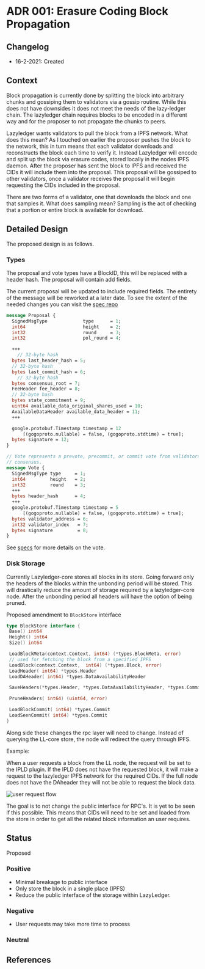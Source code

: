 # ADR 001: Erasure Coding Block Propagation

## Changelog

- 16-2-2021: Created

## Context

Block propagation is currently done by splitting the block into arbitrary chunks and gossiping them to validators via a gossip routine. While this does not have downsides it does not meet the needs of the lazy-ledger chain. The lazyledger chain requires blocks to be encoded in a different way and for the proposer to not propagate the chunks to peers.

Lazyledger wants validators to pull the block from a IPFS network. What does this mean? As I touched on earlier the proposer pushes the block to the network, this in turn means that each validator downloads and reconstructs the block each time to verify it. Instead Lazyledger will encode and split up the block via erasure codes, stored locally in the nodes IPFS daemon. After the proposer has sent the block to IPFS and received the CIDs it will include them into the proposal. This proposal will be gossiped to other validators, once a validator receives the proposal it will begin requesting the CIDs included in the proposal.

There are two forms of a validator, one that downloads the block and one that samples it. What does sampling mean? Sampling is the act of checking that a portion or entire block is available for download.

## Detailed Design

The proposed design is as follows.

### Types

The proposal and vote types have a BlockID, this will be replaced with a header hash. The proposal will contain add fields.

The current proposal will be updated to include required fields. The entirety of the message will be reworked at a later date. To see the extent of the needed changes you can visit the [spec repo](https://github.com/lazyledger/lazyledger-specs/blob/master/specs/proto/consensus.proto#L19)

```proto
message Proposal {
  SignedMsgType             type      = 1;
  int64                     height    = 2;
  int32                     round     = 3;
  int32                     pol_round = 4;

  +++
    // 32-byte hash
  bytes last_header_hash = 5;
  // 32-byte hash
  bytes last_commit_hash = 6;
    // 32-byte hash
  bytes consensus_root = 7;
  FeeHeader fee_header = 8;
  // 32-byte hash
  bytes state_commitment = 9;
  uint64 available_data_original_shares_used = 10;
  AvailableDataHeader available_data_header = 11;
  +++

  google.protobuf.Timestamp timestamp = 12
      [(gogoproto.nullable) = false, (gogoproto.stdtime) = true];
  bytes signature = 12;
}
```

```proto
// Vote represents a prevote, precommit, or commit vote from validators for
// consensus.
message Vote {
  SignedMsgType type     = 1;
  int64         height   = 2;
  int32         round    = 3;
  +++
  bytes header_hash      = 4;
  +++
  google.protobuf.Timestamp timestamp = 5
      [(gogoproto.nullable) = false, (gogoproto.stdtime) = true];
  bytes validator_address = 6;
  int32 validator_index   = 7;
  bytes signature         = 8;
}
```

See [specs](https://github.com/lazyledger/lazyledger-specs/blob/master/specs/data_structures.md#vote) for more details on the vote.

### Disk Storage

Currently Lazyledger-core stores all blocks in its store. Going forward only the headers of the blocks within the unbonding period will be stored. This will drastically reduce the amount of storage required by a lazyledger-core node. After the unbonding period all headers will have the option of being pruned.

Proposed amendment to `BlockStore` interface

```go
type BlockStore interface {
 Base() int64
 Height() int64
 Size() int64

 LoadBlockMeta(context.Context, int64) (*types.BlockMeta, error)
 // used for fetching the block from a specified IPFS
 LoadBlock(context.Context,  int64) (*types.Block, error)
 LoadHeader( int64) *types.Header
 LoadDAHeader( int64) *types.DataAvailabilityHeader

 SaveHeaders(*types.Header, *types.DataAvailabilityHeader, *types.Commit)

 PruneHeaders( int64) (uint64, error)

 LoadBlockCommit( int64) *types.Commit
 LoadSeenCommit( int64) *types.Commit
}
```

Along side these changes the rpc layer will need to change. Instead of querying the LL-core store, the node will redirect the query through IPFS.

Example:

When a user requests a block from the LL node, the request will be set to the IPLD plugin. If the IPLD does not have the requested block, it will make a request to the lazyledger IPFS network for the required CIDs. If the full node does not have the DAheader they will not be able to request the block data.

![user request flow](./assets/user-request.png)

The goal is to not change the public interface for RPC's. It is yet to be seen if this possible. This means that CIDs will need to be set and loaded from the store in order to get all the related block information an user requires.

## Status

Proposed

### Positive

- Minimal breakage to public interface
- Only store the block in a single place (IPFS)
- Reduce the public interface of the storage within LazyLedger.

### Negative

- User requests may take more time to process

### Neutral

## References
